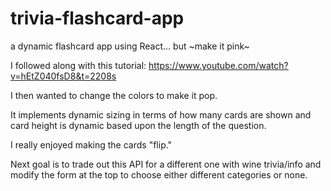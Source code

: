 # trivia-flashcard-app
a dynamic flashcard app using React... but ~make it pink~

I followed along with this tutorial:
https://www.youtube.com/watch?v=hEtZ040fsD8&t=2208s

I then wanted to change the colors to make it pop.

It implements dynamic sizing in terms of how many cards are shown and card height is dynamic based upon the length of the question.

I really enjoyed making the cards "flip."

Next goal is to trade out this API for a different one with wine trivia/info and modify the form at the top to choose either different categories or none.
